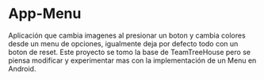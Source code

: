 # App-Menu
Aplicación que cambia imagenes al presionar un boton y cambia colores desde un menu de opciones, igualmente deja por defecto todo con un boton de reset.
Este proyecto se tomo la base de TeamTreeHouse pero se piensa modificar y experimentar mas con la implementación de un Menu en Android.
